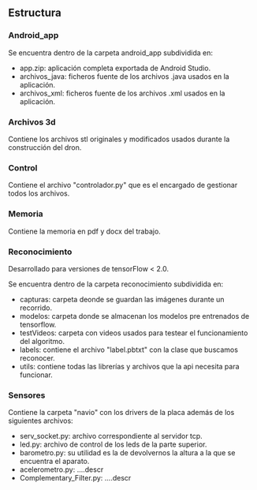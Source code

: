 ## Estructura
### Android_app
Se encuentra dentro de la carpeta android_app subdividida en:
  - app.zip: aplicación completa exportada de Android Studio.
  - archivos_java: ficheros fuente de los archivos .java usados en la aplicación.
  - archivos_xml: ficheros fuente de los archivos .xml usados en la aplicación.
### Archivos 3d
Contiene los archivos stl originales y modificados usados durante la construcción del dron.
### Control
Contiene el archivo "controlador.py" que es el encargado de gestionar todos los archivos.
### Memoria
Contiene la memoria en pdf y docx del trabajo.
### Reconocimiento
Desarrollado para versiones de tensorFlow < 2.0.

Se encuentra dentro de la carpeta reconocimiento subdividida en:
  - capturas: carpeta deonde se guardan las imágenes durante un recorrido.
  - modelos: carpeta donde se almacenan los modelos pre entrenados de tensorflow.
  - testVideos: carpeta con videos usados para testear el funcionamiento del algoritmo.
  - labels: contiene el archivo "label.pbtxt" con la clase que buscamos reconocer.
  - utils: contiene todas las librerías y archivos que la api necesita para funcionar.
### Sensores
Contiene la carpeta "navio" con los drivers de la placa además de los siguientes archivos:
  - serv_socket.py: archivo correspondiente al servidor tcp.
  - led.py: archivo de control de los leds de la parte superior.
  - barometro.py: su utilidad es la de devolvernos la altura a la que se encuentra el aparato.
  - acelerometro.py: ....descr
  - Complementary_Filter.py: ....descr


